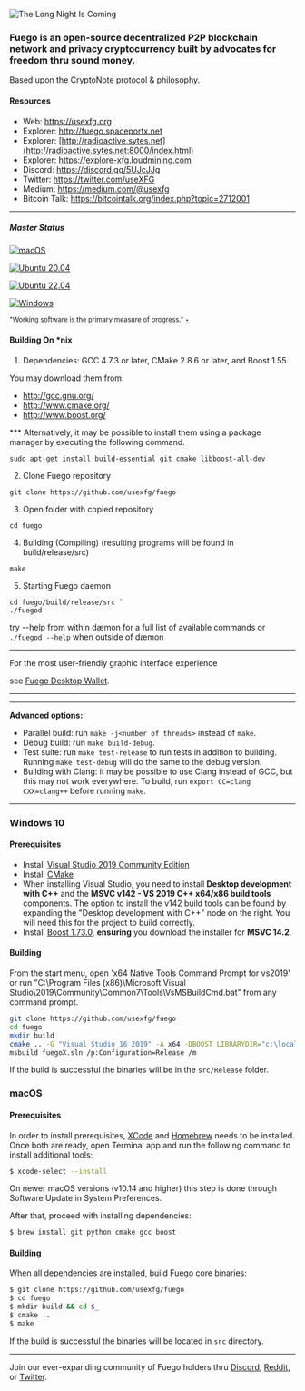 <img title="The Long Night Is Coming" src="https://raw.githubusercontent.com/usexfg/fuego-data/master/images/fuegoline.gif"><img/>

### Fuego is an open-source decentralized P2P blockchain network and privacy cryptocurrency built by advocates for freedom thru sound money.

Based upon the CryptoNote protocol & philosophy.

#### Resources

-   Web: <https://usexfg.org>
-   Explorer: <http://fuego.spaceportx.net>
-   Explorer: [http://radioactive.sytes.net](http://radioactive.sytes.net:8000/index.html)
-   Explorer: <https://explore-xfg.loudmining.com>
-   Discord: <https://discord.gg/5UJcJJg>
-   Twitter: <https://twitter.com/useXFG>
-   Medium: <https://medium.com/@usexfg>
-   Bitcoin Talk: <https://bitcointalk.org/index.php?topic=2712001>

 ______________________________
 


##### Master Status   

[![macOS](https://github.com/usexfg/fuego/actions/workflows/macOS.yml/badge.svg)](https://github.com/usexfg/fuego/actions/workflows/macOS.yml)

[![Ubuntu 20.04](https://github.com/usexfg/fuego/actions/workflows/ubuntu20.yml/badge.svg)](https://github.com/usexfg/fuego/actions/workflows/ubuntu20.yml)

[![Ubuntu 22.04](https://github.com/usexfg/fuego/actions/workflows/ubuntu22.yml/badge.svg)](https://github.com/usexfg/fuego/actions/workflows/ubuntu22.yml)

[![Windows](https://github.com/usexfg/fuego/actions/workflows/windows.yml/badge.svg)](https://github.com/usexfg/fuego/actions/workflows/windows.yml)

<sup>"Working software is the primary measure of progress." [‣]</sup>


[‣]:http://agilemanifesto.org/

#### Building On *nix

1. Dependencies: GCC 4.7.3 or later, CMake 2.8.6 or later, and Boost 1.55.

You may download them from:

* http://gcc.gnu.org/
* http://www.cmake.org/
* http://www.boost.org/


*** Alternatively, it may be possible to install them using a package manager by
executing the following command.
 ```
 sudo apt-get install build-essential git cmake libboost-all-dev
```

2. Clone Fuego repository
```
git clone https://github.com/usexfg/fuego

```
3. Open folder with copied repository
```
cd fuego
```
4. Building (Compiling)
    (resulting programs will be found in build/release/src)

```
make
```

5. Starting Fuego daemon
```
cd fuego/build/release/src `
./fuegod
````
try --help from within dæmon for a full list of available commands
or <code>./fuegod --help</code> when outside of dæmon 
_________________________________________________________
For the most user-friendly graphic interface experience


see [Fuego Desktop Wallet](https://github.com/usexfg/fuego-wallet). 

_________________________________________________________

_________________________________________________________
**Advanced options:**

* Parallel build: run `make -j<number of threads>` instead of `make`.
* Debug build: run `make build-debug`.
* Test suite: run `make test-release` to run tests in addition to building. Running `make test-debug` will do the same to the debug version.
* Building with Clang: it may be possible to use Clang instead of GCC, but this may not work everywhere. To build, run `export CC=clang CXX=clang++` before running `make`.

**************************************************************************************************
### Windows 10

#### Prerequisites

- Install [Visual Studio 2019 Community Edition](https://visualstudio.microsoft.com/thank-you-downloading-visual-studio/?sku=Community&rel=16)
- Install [CMake](https://cmake.org/download/)
- When installing Visual Studio, you need to install **Desktop development with C++** and the **MSVC v142 - VS 2019 C++ x64/x86 build tools** components. The option to install the v142 build tools can be found by expanding the "Desktop development with C++" node on the right. You will need this for the project to build correctly.
- Install [Boost 1.73.0](https://sourceforge.net/projects/boost/files/boost-binaries/1.73.0/boost_1_73_0-msvc-14.2-64.exe/download), **ensuring** you download the installer for **MSVC 14.2**.

#### Building

From the start menu, open 'x64 Native Tools Command Prompt for vs2019' or run "C:\Program Files (x86)\Microsoft Visual Studio\2019\Community\Common7\Tools\VsMSBuildCmd.bat" from any command prompt.

```bash
git clone https://github.com/usexfg/fuego
cd fuego
mkdir build
cmake .. -G "Visual Studio 16 2019" -A x64 -DBOOST_LIBRARYDIR="c:\local\boost_1_73_0\lib64-msvc-14.2"
msbuild fuegoX.sln /p:Configuration=Release /m
```

If the build is successful the binaries will be in the `src/Release` folder.

### macOS

#### Prerequisites

In order to install prerequisites, [XCode](https://developer.apple.com/xcode/) and [Homebrew](https://brew.sh/) needs to be installed.
Once both are ready, open Terminal app and run the following command to install additional tools:

```bash
$ xcode-select --install
```

On newer macOS versions (v10.14 and higher) this step is done through Software Update in System Preferences.

After that, proceed with installing dependencies:

```bash
$ brew install git python cmake gcc boost
```

#### Building

When all dependencies are installed, build Fuego core binaries:

```bash
$ git clone https://github.com/usexfg/fuego
$ cd fuego
$ mkdir build && cd $_
$ cmake ..
$ make
```

If the build is successful the binaries will be located in `src` directory.
*******************************

Join our ever-expanding community of Fuego holders thru [Discord](https://discordapp.com/invite/5UJcJJg), [Reddit](https://reddit.com/r/Fango), or [Twitter](https://twitter.com/usexfg).



